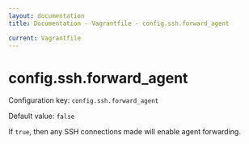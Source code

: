 ```yaml
---
layout: documentation
title: Documentation - Vagrantfile - config.ssh.forward_agent

current: Vagrantfile
---
```

# config.ssh.forward_agent

Configuration key: `config.ssh.forward_agent`

Default value: `false`

If `true`, then any SSH connections made will enable agent forwarding.
